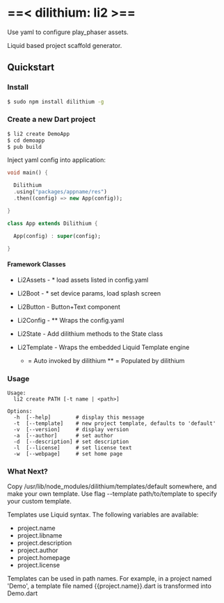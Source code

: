 # ==< dilithium: li2 >==

Use yaml to configure play_phaser assets.

Liquid based project scaffold generator.

## Quickstart

### Install

```bash
$ sudo npm install dilithium -g
```

### Create a new Dart project

```bash
$ li2 create DemoApp
$ cd demoapp
$ pub build
```

Inject yaml config into application:
```dart
void main() {

  Dilithium
  .using("packages/appname/res")
  .then((config) => new App(config));

}

class App extends Dilithium {

  App(config) : super(config);

}

```

#### Framework Classes

* Li2Assets     - * load assets listed in config.yaml
* Li2Boot       - * set device params, load splash screen
* Li2Button     - Button+Text component
* Li2Config     - ** Wraps the config.yaml
* Li2State      - Add dilithium methods to the State class
* Li2Template   - Wraps the embedded Liquid Template engine

    * = Auto invoked by dilithium
    ** = Populated by dilithium

### Usage

    Usage:
      li2 create PATH [-t name | <path>]
    
    Options:
      -h  [--help]        # display this message
      -t  [--template]    # new project template, defaults to 'default'
      -v  [--version]     # display version
      -a  [--author]      # set author
      -d  [--description] # set description
      -l  [--license]     # set license text
      -w  [--webpage]     # set home page



### What Next?

Copy /usr/lib/node_modules/dilithium/templates/default somewhere, and make your own template.
Use flag --template path/to/template to specify your custom template.

Templates use Liquid syntax. The following variables are available:

* project.name          
* project.libname
* project.description
* project.author
* project.homepage
* project.license
  
Templates can be used in path names. For example, in a project named 'Demo', a template file named {{project.name}}.dart is transformed into Demo.dart

